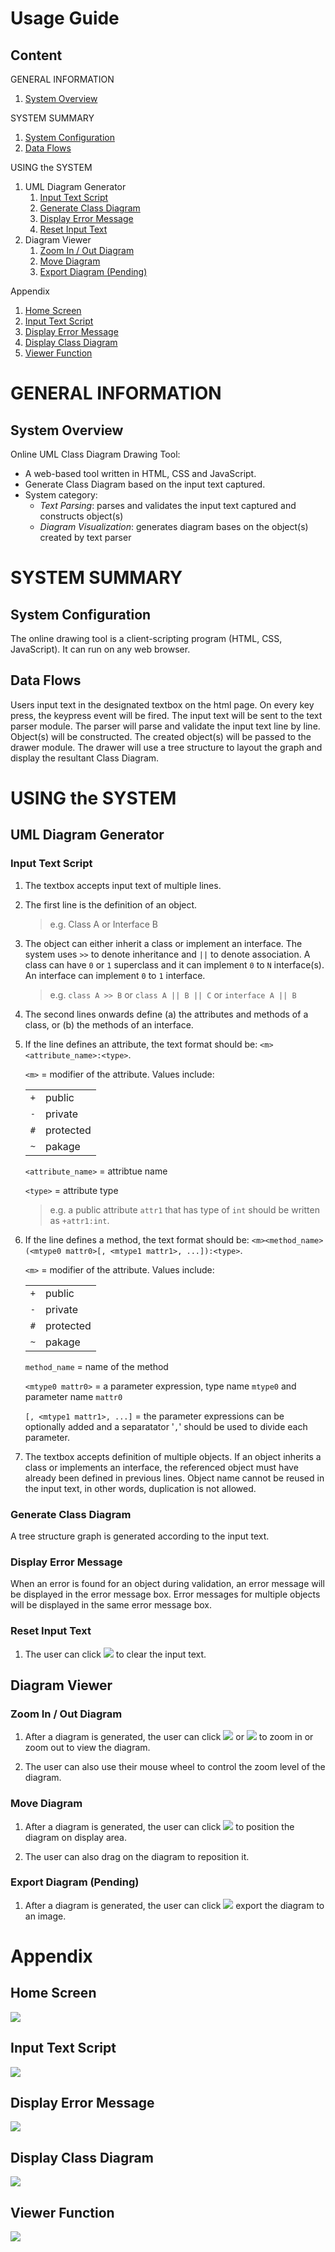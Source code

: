 Usage Guide
===========

## Content

GENERAL INFORMATION
1. <a href="#sys-overview">System Overview</a>

SYSTEM SUMMARY
1.	<a href="#sys-config">System Configuration</a>
1.	<a href="#sys-data-flow">Data Flows</a>

USING the SYSTEM
1.	UML Diagram Generator
    1. <a href="#step-1">Input Text Script</a>
    1. <a href="#step-2">Generate Class Diagram</a>
    1. <a href="#step-3">Display Error Message</a>
    1. <a href="#step-4">Reset Input Text</a>
1. Diagram Viewer
    1.	<a href="#zoom">Zoom In / Out Diagram</a>
    1.	<a href="#move">Move Diagram</a>
    1.	<a href="#export">Export Diagram (Pending)</a>

Appendix
1. <a href="#screen-1">Home Screen</a>
1. <a href="#screen-2">Input Text Script</a>
1. <a href="#screen-3">Display Error Message</a>
1. <a href="#screen-4">Display Class Diagram</a>
1. <a href="#screen-5">Viewer Function</a>


# GENERAL INFORMATION

<a id="sys-overview"></a>

## System Overview

Online UML Class Diagram Drawing Tool: 

* A web-based tool written in HTML, CSS and JavaScript.
* Generate Class Diagram based on the input text captured.
*	System category:
    - <i>Text Parsing</i>: parses and validates the input text captured and constructs object(s)
    - <i>Diagram Visualization</i>: generates diagram bases on the object(s) created by text parser

# SYSTEM SUMMARY

<a id="sys-config"></a>

## System Configuration

The online drawing tool is a client-scripting program (HTML, CSS, JavaScript). It can run on any web browser.

<a id="sys-data-flow"></a>

## Data Flows

Users input text in the designated textbox on the html page. On every key press, the keypress event will be fired. The input text will be sent to the text parser module. The parser will parse and validate the input text line by line. Object(s) will be constructed. The created object(s) will be passed to the drawer module. The drawer will use a tree structure to layout the graph and display the resultant Class Diagram.

# USING the SYSTEM

## UML Diagram Generator

<a id="step-1"></a>

### Input Text Script

1.	The textbox accepts input text of multiple lines. 
1.	The first line is the definition of an object.
    > e.g. Class A or Interface B 
1.	The object can either inherit a class or implement an interface. The system uses `>>` to denote inheritance and `||` to denote association. A class can have `0` or `1` superclass and it can implement `0` to `N` interface(s). An interface can implement `0` to `1` interface.
    > e.g. `class A >> B` or `class A || B || C` or `interface A || B`
1.	The second lines onwards define (a) the attributes and methods of a class, or (b) the methods of an interface.
1.	If the line defines an attribute, the text format should be: `<m><attribute_name>:<type>`. 

    `<m>` = modifier of the attribute. Values include:

    |||
    |---|---------|
    |`+`|public
    |`-`|private
    |`#`|protected
    |`~`|pakage


    `<attribute_name>` = attribtue name

    `<type>` = attribute type

    > e.g. a public attribute `attr1` that has type of `int` should be written as `+attr1:int`.

1. If the line defines a method, the text format should be:
`<m><method_name>(<mtype0 mattr0>[, <mtype1 mattr1>, ...]):<type>`.

    `<m>` = modifier of the attribute. Values include:

    |||
    |---|---------|
    |`+`|public
    |`-`|private
    |`#`|protected
    |`~`|pakage

    `method_name` = name of the method

    `<mtype0 mattr0>` = a parameter expression, type name `mtype0` and parameter name `mattr0`

    `[, <mtype1 mattr1>, ...]` = the parameter expressions can be optionally added and a separatator '`,`' should be used to divide each parameter.

1. The textbox accepts definition of multiple objects. If an object inherits a class or implements an interface, the referenced object must have already been defined in previous lines. Object name cannot be reused in the input text, in other words, duplication is not allowed.

<a id="step-2"></a>

### Generate Class Diagram

A tree structure graph is generated according to the input text.

<a id="step-3"></a>

### Display Error Message

When an error is found for an object during validation, an error message will be displayed in the error message box. Error messages for multiple objects will be displayed in the same error message box.

<a id="step-4"></a>

### Reset Input Text

1. The user can click <img src="img/btn_reset.jpg" /> to clear the input text.

## Diagram Viewer

<a id="zoom"></a>

### Zoom In / Out Diagram

1. After a diagram is generated, the user can click <img src="img/btn_zoomIn.jpg"> or <img src="img/btn_zoomOut.jpg" /> to zoom in or zoom out to view the diagram.

1. The user can also use their mouse wheel to control the zoom level of the diagram.

<a id="move"></a>

### Move Diagram

1. After a diagram is generated, the user can click <img src="img/btn_move.jpg" /> to position the diagram on display area.

1. The user can also drag on the diagram to reposition it.


<a id="export"></a>

### Export Diagram (Pending)

1. After a diagram is generated, the user can click <img src="img/btn_export.jpg" /> export the diagram to an image.

# Appendix

<a id="screen-1"></a>

## Home Screen

<img src="img/screen/full.jpg" />

<a id="screen-2"></a>

## Input Text Script

<img src="img/screen/input.jpg" />

<a id="screen-3"></a>

## Display Error Message

<img src="img/screen/error.jpg" />

<a id="screen-4"></a>

## Display Class Diagram

<img src="img/screen/diagram.jpg" />

<a id="screen-5"></a>

## Viewer Function

<img src="img/screen/panel.jpg" />
